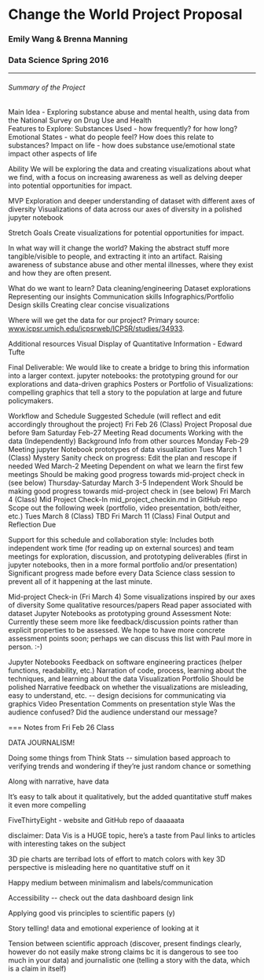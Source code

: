 # Change the World Project Proposal
### Emily Wang & Brenna Manning
### Data Science Spring 2016
--------
###### Summary of the Project
Main Idea - Exploring substance abuse and mental health, using data from the National Survey on Drug Use and Health  
Features to Explore:
Substances Used - how frequently? for how long?
Emotional States - what do people feel? How does this relate to substances?
Impact on life  - how does substance use/emotional state impact other aspects of life


Ability
We will be exploring the data and creating visualizations about what we find, with a focus on increasing awareness as well as delving deeper into potential opportunities for impact. 

MVP
Exploration and deeper understanding of dataset with different axes of diversity
Visualizations of data across our axes of diversity in a polished jupyter notebook

Stretch Goals
Create visualizations for potential opportunities for impact.

In what way will it change the world?
Making the abstract stuff more tangible/visible to people, and extracting it into an artifact. Raising awareness of substance abuse and other mental illnesses, where they exist and how they are often present.


What do we want to learn?
Data cleaning/engineering
Dataset explorations 
Representing our insights
Communication skills
Infographics/Portfolio
Design skills
Creating clear concise visualizations

Where will we get the data for our project?
Primary source: www.icpsr.umich.edu/icpsrweb/ICPSR/studies/34933.

Additional resources
Visual Display of Quantitative Information - Edward Tufte

Final Deliverable:
We would like to create a bridge to bring this information into a larger context.
jupyter notebooks: the prototyping ground for our explorations and data-driven graphics
Posters or Portfolio of Visualizations: compelling graphics that tell a story to the population at large and future policymakers. 

Workflow and Schedule
Suggested Schedule (will reflect and edit accordingly throughout the project)
Fri Feb 26 (Class) 
Project Proposal due before 9am
Saturday Feb-27 Meeting 
Read documents
Working with the data
(Independently) Background Info from other sources
Monday Feb-29 Meeting 
jupyter Notebook prototypes of data visualization
Tues March 1 (Class)
Mystery
Sanity check on progress: Edit the plan and rescope if needed
Wed March-2 Meeting
Dependent on what we learn the first few meetings
Should be making good progress towards mid-project check in (see below)
Thursday-Saturday March 3-5 Independent Work
Should be making good progress towards mid-project check in (see below)
Fri March 4 (Class) Mid Project Check-In
mid_project_checkin.md in GitHub repo
Scope out the following week (portfolio, video presentation, both/either, etc.)
Tues March 8 (Class)
TBD
Fri March 11 (Class) Final Output and Reflection Due

Support for this schedule and collaboration style:
Includes both independent work time (for reading up on external sources) and team meetings for exploration, discussion, and prototyping deliverables (first in jupyter notebooks, then in a more formal portfolio and/or presentation)
Significant progress made before every Data Science class session to prevent all of it happening at the last minute. 

Mid-project Check-in (Fri March 4)
Some visualizations inspired by our axes of diversity
Some qualitative resources/papers
Read paper associated with dataset
Jupyter Notebooks as prototyping ground
Assessment
Note: Currently these seem more like feedback/discussion points rather than explicit properties to be assessed. We hope to have more concrete assessment points soon; perhaps we can discuss this list with Paul more in person. :-)

Jupyter Notebooks
Feedback on software engineering practices (helper functions, readability, etc.)
Narration of code, process, learning about the techniques, and learning about the data
Visualization Portfolio
Should be polished
Narrative feedback on whether the visualizations are misleading, easy to understand, etc. -- design decisions for communicating via graphics
Video Presentation
Comments on presentation style
Was the audience confused? Did the audience understand our message?

===
Notes from Fri Feb 26 Class

DATA JOURNALISM!

Doing some things from Think Stats -- simulation based approach to verifying trends and wondering if they’re just random chance or something

Along with narrative, have data 

It’s easy to talk about it qualitatively, but the added quantitative stuff makes it even more compelling

FiveThirtyEight - website and GitHub repo of daaaaata

disclaimer: Data Vis is a HUGE topic, here’s a taste from Paul
links to articles with interesting takes on the subject

3D pie charts are terribad
lots of effort to match colors with key
3D perspective is misleading here
no quantitative stuff on it

Happy medium between minimalism and labels/communication

Accessibility -- check out the data dashboard design link

Applying good vis principles to scientific papers (y)

Story telling! data and emotional experience of looking at it

Tension between scientific approach (discover, present findings clearly, however do not easily make strong claims bc it is dangerous to see too much in your data) and journalistic one (telling a story with the data, which is a claim in itself)
